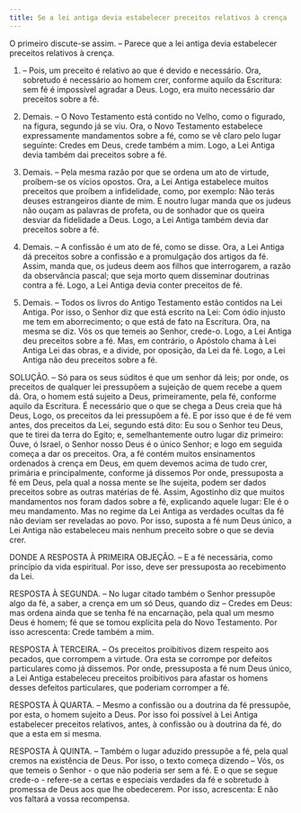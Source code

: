 ```yaml
---
title: Se a lei antiga devia estabelecer preceitos relativos à crença
---
```


O primeiro discute-se assim. – Parece que a lei antiga devia estabelecer preceitos relativos à crença.  

1. – Pois, um preceito é relativo ao que é devido e necessário. Ora, sobretudo é necessário ao homem crer, conforme aquilo da Escritura: sem fé é impossível agradar a Deus. Logo, era muito necessário dar preceitos sobre a fé.  

2. Demais. – O Novo Testamento está contido no Velho, como o figurado, na figura, segundo já se viu. Ora, o Novo Testamento estabelece expressamente mandamentos sobre a fé, como se vê claro pelo lugar seguinte: Credes em Deus, crede também a mim. Logo, a Lei Antiga devia também dai preceitos sobre a fé.  

3. Demais. – Pela mesma razão por que se ordena um ato de virtude, proíbem-se os vícios opostos. Ora, a Lei Antiga estabelece muitos preceitos que proíbem a infidelidade, como, por exemplo: Não terás deuses estrangeiros diante de mim. E noutro lugar manda que os judeus não ouçam as palavras de profeta, ou de sonhador que os queira desviar da fidelidade a Deus. Logo, a Lei Antiga também devia dar preceitos sobre a fé.  

4. Demais. – A confissão é um ato de fé, como se disse. Ora, a Lei Antiga dá preceitos sobre a confissão e a promulgação dos artigos da fé. Assim, manda que, os judeus deem aos filhos que interrogarem, a razão da observância pascal; que seja morto quem disseminar doutrinas contra a fé. Logo, a Lei Antiga devia conter preceitos de fé.  

5. Demais. – Todos os livros do Antigo Testamento estão contidos na Lei Antiga. Por isso, o Senhor diz que está escrito na Lei: Com ódio injusto me tem em aborrecimento; o que está de fato na Escritura. Ora, na mesma se diz. Vós os que temeis ao Senhor, crede-o. Logo, a Lei Antiga deu preceitos sobre a fé.  Mas, em contrário, o Apóstolo chama à Lei Antiga Lei das obras, e a divide, por oposição, da Lei da fé. Logo, a Lei Antiga não deu preceitos sobre a fé.  

SOLUÇÃO. – Só para os seus súditos é que um senhor dá leis; por onde, os preceitos de qualquer lei pressupõem a sujeição de quem recebe a quem dá. Ora, o homem está sujeito a Deus, primeiramente, pela fé, conforme aquilo da Escritura. É necessário que o que se chega a Deus creia que há Deus, Logo, os preceitos da lei pressupõem a fé. E por isso que é de fé vem antes, dos preceitos da Lei, segundo está dito: Eu sou o Senhor teu Deus, que te tirei da terra do Egito; e, semelhantemente outro lugar diz primeiro: Ouve, ó Israel, o Senhor nosso Deus é o único Senhor; e logo em seguida começa a dar os preceitos. Ora, a fé contém muitos ensinamentos ordenados à crença em Deus, em quem devemos acima de tudo crer, primária e principalmente, conforme já dissemos Por onde, pressuposta a fé em Deus, pela qual a nossa mente se lhe sujeita, podem ser dados preceitos sobre as outras matérias de fé. Assim, Agostinho diz que muitos mandamentos nos foram dados sobre a fé, explicando aquele lugar: Ele é o meu mandamento. Mas no regime da Lei Antiga as verdades ocultas da fé não deviam ser reveladas ao povo. Por isso, suposta a fé num Deus único, a Lei Antiga não estabeleceu mais nenhum preceito sobre o que se devia crer. 

DONDE A RESPOSTA À PRIMEIRA OBJEÇÃO. – E a fé necessária, como princípio da vida espiritual. Por isso, deve ser pressuposta ao recebimento da Lei.  

RESPOSTA À SEGUNDA. – No lugar citado também o Senhor pressupõe algo da fé, a saber, a crença em um só Deus, quando diz – Credes em Deus: mas ordena ainda que se tenha fé na encarnação, pela qual um mesmo Deus é homem; fé que se tomou explícita pela do Novo Testamento. Por isso acrescenta: Crede também a mim.  

RESPOSTA À TERCEIRA. – Os preceitos proibitivos dizem respeito aos pecados, que corrompem a virtude. Ora esta se corrompe por defeitos particulares como já dissemos. Por onde, pressuposta a fé num Deus único, a Lei Antiga estabeleceu preceitos proibitivos para afastar os homens desses defeitos particulares, que poderiam corromper a fé.  

RESPOSTA À QUARTA. – Mesmo a confissão ou a doutrina da fé pressupõe, por esta, o homem sujeito a Deus. Por isso foi possível à Lei Antiga estabelecer preceitos relativos, antes, à confissão ou à doutrina da fé, do que a esta em si mesma.  

RESPOSTA À QUINTA. – Também o lugar aduzido pressupõe a fé, pela qual cremos na existência de Deus. Por isso, o texto começa dizendo – Vós, os que temeis o Senhor - o que não poderia ser sem a fé. E o que se segue crede-o - refere-se a certas e especiais verdades da fé e sobretudo à promessa de Deus aos que lhe obedecerem. Por isso, acrescenta: E não vos faltará a vossa recompensa.